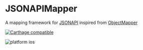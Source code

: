 # JSONAPIMapper
A mapping framework for [JSONAPI](http://jsonapi.org) inspired from
[ObjectMapper](https://github.com/Hearst-DD/ObjectMapper)

[![Carthage compatible](https://img.shields.io/badge/Carthage-compatible-4BC51D.svg?style=flat)](https://github.com/Carthage/Carthage)

![platform ios](https://img.shields.io/badge/platform-iOS-lightgrey.svg)
